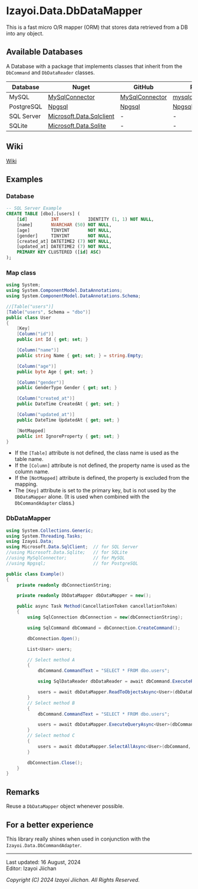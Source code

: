 # Izayoi.Data.DbDataMapper

This is a fast micro O/R mapper (ORM) that stores data retrieved from a DB into any object.

## Available Databases

A Database with a package that implements classes that inherit from the `DbCommand` and `DbDataReader` classes.

|Database|Nuget|GitHub|Project|
|--|--|--|--|
|MySQL|[MySqlConnector](https://www.nuget.org/packages/MySqlConnector/)|[MySqlConnector](https://github.com/mysql-net/MySqlConnector)|[mysqlconnector.net](https://mysqlconnector.net/)|
|PostgreSQL|[Npgsql](https://www.nuget.org/packages/Npgsql/)|[Npgsql](https://github.com/npgsql/npgsql)|[Npgsql](https://www.npgsql.org/)|
|SQL Server|[Microsoft.Data.Sqlclient](https://www.nuget.org/packages/Microsoft.Data.Sqlclient/)|-|-|
|SQLite|[Microsoft.Data.Sqlite](https://www.nuget.org/packages/Microsoft.Data.Sqlite)|-|-|

## Wiki

[Wiki](https://github.com/izayoijiichan/Izayoi.Data.DbCommandAdapter/wiki)

## Examples

### Database

~~~sql
-- SQL Server Example
CREATE TABLE [dbo].[users] (
    [id]         INT           IDENTITY (1, 1) NOT NULL,
    [name]       NVARCHAR (50) NOT NULL,
    [age]        TINYINT       NOT NULL,
    [gender]     TINYINT       NOT NULL,
    [created_at] DATETIME2 (7) NOT NULL,
    [updated_at] DATETIME2 (7) NOT NULL,
    PRIMARY KEY CLUSTERED ([id] ASC)
);
~~~

### Map class

~~~csharp
using System;
using System.ComponentModel.DataAnnotations;
using System.ComponentModel.DataAnnotations.Schema;

//[Table("users")]
[Table("users", Schema = "dbo")]
public class User
{
    [Key]
    [Column("id")]
    public int Id { get; set; }

    [Column("name")]
    public string Name { get; set; } = string.Empty;

    [Column("age")]
    public byte Age { get; set; }

    [Column("gender")]
    public GenderType Gender { get; set; }

    [Column("created_at")]
    public DateTime CreatedAt { get; set; }

    [Column("updated_at")]
    public DateTime UpdatedAt { get; set; }

    [NotMapped]
    public int IgnoreProperty { get; set; }
}
~~~

- If the `[Table]` attribute is not defined, the class name is used as the table name.
- If the `[Column]` attribute is not defined, the property name is used as the column name.
- If the `[NotMapped]` attribute is defined, the property is excluded from the mapping.
- The `[Key]` attribute is set to the primary key, but is not used by the `DbDataMapper` alone. (It is used when combined with the `DbCommandAdapter` class.)

### DbDataMapper

~~~csharp
using System.Collections.Generic;
using System.Threading.Tasks;
using Izayoi.Data;
using Microsoft.Data.SqlClient;  // for SQL Server
//using Microsoft.Data.Sqlite;   // for SQLite
//using MySqlConnector;          // for MySQL
//using Npgsql;                  // for PostgreSQL

public class Example()
{
    private readonly dbConnectionString;

    private readonly DbDataMapper dbDataMapper = new();

    public async Task Method(CancellationToken cancellationToken)
    {
        using SqlConnection dbConnection = new(dbConnectionString);

        using SqlCommand dbCommand = dbConnection.CreateCommand();

        dbConnection.Open();

        List<User> users;

        // Select method A
        {
            dbCommand.CommandText = "SELECT * FROM dbo.users";

            using SqlDataReader dbDataReader = await dbCommand.ExecuteReaderAsync(cancellationToken);

            users = await dbDataMapper.ReadToObjectsAsync<User>(dbDataReader, cancellationToken);
        }
        // Select method B
        {
            dbCommand.CommandText = "SELECT * FROM dbo.users";

            users = await dbDataMapper.ExecuteQueryAsync<User>(dbCommand, cancellationToken);
        }
        // Select method C
        {
            users = await dbDataMapper.SelectAllAsync<User>(dbCommand, cancellationToken);
        }

        dbConnection.Close();
    }
}
~~~

## Remarks

Reuse a `DbDataMapper` object whenever possible.

## For a better experience

This library really shines when used in conjunction with the `Izayoi.Data.DbCommandAdapter`.

___
Last updated: 16 August, 2024  
Editor: Izayoi Jiichan

*Copyright (C) 2024 Izayoi Jiichan. All Rights Reserved.*
